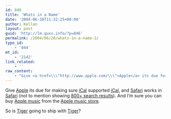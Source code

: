 ```yaml
---
id: 846
title: 'Whats in a Name'
date: '2004-06-20T11:32:25+00:00'
author: Kellan
layout: post
guid: 'http://lm.quxx.info/?p=846'
permalink: /2004/06/20/whats-in-a-name-2/
typo_id:
    - '844'
mt_id:
    - '2142'
link_related:
    - ''
raw_content:
    - "Give <a href=\\\"http://www.apple.com/\\\">Apple</a> its due for making sure <a href=\\\"http://www.apple.com/ical/\\\">iCal</a> supported <a href=\\\"http://www.ietf.org/rfc/rfc2445.txt\\\">iCal</a>, and <a href=\\\"http://safari.oreilly.com\\\">Safari</a> works in <a href=\\\"http://www.apple.com/safari/\\\">Safari</a> (not to mention showing <a href=\\\"http://safari.oreilly.com/JVXSL.asp?srchText=safari\\\">800+ search results</a>).  And I\\'m sure you can buy <a href=\\\"http://www.applecorps.com/\\\">Apple music</a> from the <a href=\\\"http://www.apple.com/itunes/\\\">Apple music store</a>.  \n\nSo is <a href=\\\"http://java.sun.com/features/2003/05/bloch_qa.html\\\" title=\\\"via rafe\\\">Tiger</a> going to ship with <a href=\\\"http://www.apple.com/pr/library/2004/may/04wwdc.html\\\">Tiger</a>?"
---
```


Give [Apple](http://www.apple.com/) its due for making sure [iCal](http://www.apple.com/ical/) supported [iCal](http://www.ietf.org/rfc/rfc2445.txt), and [Safari](http://safari.oreilly.com) works in [Safari](http://www.apple.com/safari/) (not to mention showing [800+ search results](http://safari.oreilly.com/JVXSL.asp?srchText=safari)). And I’m sure you can buy [Apple music](http://www.applecorps.com/) from the [Apple music store](http://www.apple.com/itunes/).

So is [Tiger](http://java.sun.com/features/2003/05/bloch_qa.html "via rafe") going to ship with [Tiger](http://www.apple.com/pr/library/2004/may/04wwdc.html)?